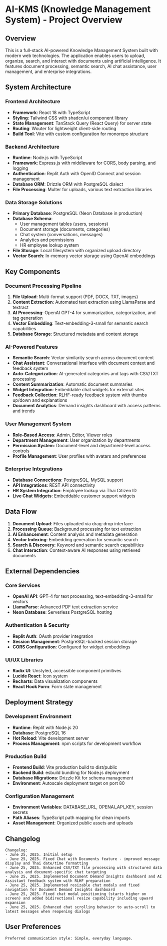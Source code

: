# AI-KMS (Knowledge Management System) - Project Overview

## Overview

This is a full-stack AI-powered Knowledge Management System built with modern web technologies. The application enables users to upload, organize, search, and interact with documents using artificial intelligence. It features document processing, semantic search, AI chat assistance, user management, and enterprise integrations.

## System Architecture

### Frontend Architecture
- **Framework**: React 18 with TypeScript
- **Styling**: Tailwind CSS with shadcn/ui component library
- **State Management**: TanStack Query (React Query) for server state
- **Routing**: Wouter for lightweight client-side routing
- **Build Tool**: Vite with custom configuration for monorepo structure

### Backend Architecture
- **Runtime**: Node.js with TypeScript
- **Framework**: Express.js with middleware for CORS, body parsing, and logging
- **Authentication**: Replit Auth with OpenID Connect and session management
- **Database ORM**: Drizzle ORM with PostgreSQL dialect
- **File Processing**: Multer for uploads, various text extraction libraries

### Data Storage Solutions
- **Primary Database**: PostgreSQL (Neon Database in production)
- **Database Schema**: 
  - User management tables (users, sessions)
  - Document storage (documents, categories)
  - Chat system (conversations, messages)
  - Analytics and permissions
  - HR employee lookup system
- **File Storage**: Local filesystem with organized upload directory
- **Vector Search**: In-memory vector storage using OpenAI embeddings

## Key Components

### Document Processing Pipeline
1. **File Upload**: Multi-format support (PDF, DOCX, TXT, images)
2. **Content Extraction**: Automated text extraction using LlamaParse and textract
3. **AI Processing**: OpenAI GPT-4 for summarization, categorization, and tag generation
4. **Vector Embedding**: Text-embedding-3-small for semantic search capabilities
5. **Database Storage**: Structured metadata and content storage

### AI-Powered Features
- **Semantic Search**: Vector similarity search across document content
- **Chat Assistant**: Conversational interface with document context and feedback system
- **Auto-Categorization**: AI-generated categories and tags with CSV/TXT processing
- **Content Summarization**: Automatic document summaries
- **Widget Integration**: Embeddable chat widgets for external sites
- **Feedback Collection**: RLHF-ready feedback system with thumbs up/down and explanations
- **Document Analytics**: Demand insights dashboard with access patterns and trends

### User Management System
- **Role-Based Access**: Admin, Editor, Viewer roles
- **Department Management**: User organization by departments
- **Permission System**: Document-level and department-level access controls
- **Profile Management**: User profiles with avatars and preferences

### Enterprise Integrations
- **Database Connections**: PostgreSQL, MySQL support
- **API Integrations**: REST API connectivity
- **HR System Integration**: Employee lookup via Thai Citizen ID
- **Live Chat Widgets**: Embeddable customer support widgets

## Data Flow

1. **Document Upload**: Files uploaded via drag-drop interface
2. **Processing Queue**: Background processing for text extraction
3. **AI Enhancement**: Content analysis and metadata generation
4. **Vector Indexing**: Embedding generation for semantic search
5. **Search & Discovery**: Keyword and semantic search capabilities
6. **Chat Interaction**: Context-aware AI responses using retrieved documents

## External Dependencies

### Core Services
- **OpenAI API**: GPT-4 for text processing, text-embedding-3-small for vectors
- **LlamaParse**: Advanced PDF text extraction service
- **Neon Database**: Serverless PostgreSQL hosting

### Authentication & Security
- **Replit Auth**: OAuth provider integration
- **Session Management**: PostgreSQL-backed session storage
- **CORS Configuration**: Configured for widget embeddings

### UI/UX Libraries
- **Radix UI**: Unstyled, accessible component primitives
- **Lucide React**: Icon system
- **Recharts**: Data visualization components
- **React Hook Form**: Form state management

## Deployment Strategy

### Development Environment
- **Runtime**: Replit with Node.js 20
- **Database**: PostgreSQL 16
- **Hot Reload**: Vite development server
- **Process Management**: npm scripts for development workflow

### Production Build
- **Frontend Build**: Vite production build to dist/public
- **Backend Build**: esbuild bundling for Node.js deployment
- **Database Migrations**: Drizzle Kit for schema management
- **Environment**: Autoscale deployment target on port 80

### Configuration Management
- **Environment Variables**: DATABASE_URL, OPENAI_API_KEY, session secrets
- **Path Aliases**: TypeScript path mapping for clean imports
- **Asset Management**: Organized public assets and uploads

## Changelog

```
Changelog:
- June 25, 2025. Initial setup
- June 25, 2025. Fixed Chat with Documents feature - improved message display and Thai date/time formatting
- June 25, 2025. Enhanced CSV/TXT file processing with structured data analysis and document-specific chat targeting
- June 25, 2025. Implemented Document Demand Insights dashboard and AI Assistant feedback system with RLHF preparation
- June 25, 2025. Implemented resizable chat modals and fixed navigation for Document Demand Insights dashboard
- June 25, 2025. Fixed chat modal positioning (starts higher on screen) and added bidirectional resize capability including upward expansion
- June 25, 2025. Enhanced chat scrolling behavior to auto-scroll to latest messages when reopening dialogs
```

## User Preferences

```
Preferred communication style: Simple, everyday language.
```